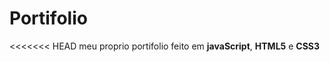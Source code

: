 # Portifolio
 
<<<<<<< HEAD
 meu proprio portifolio feito em **javaScript**, **HTML5** e **CSS3**

 
